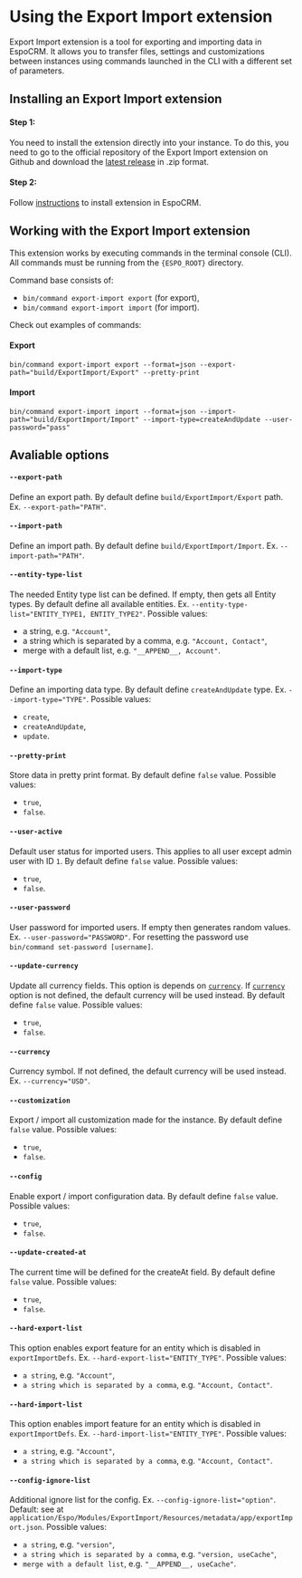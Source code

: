 # Using the Export Import extension

Export Import extension is a tool for exporting and importing data in EspoCRM. It allows you to transfer files, settings and customizations between instances using commands launched in the CLI with a different set of parameters.

## Installing an Export Import extension

#### Step 1:

You need to install the extension directly into your instance. To do this, you need to go to the official repository of the Export Import extension on Github and download the [latest release](https://github.com/espocrm/ext-export-import/releases) in .zip format.

#### Step 2:

Follow [instructions](https://docs.espocrm.com/administration/extensions/#installing) to install extension in EspoCRM.

## Working with the Export Import extension

This extension works by executing commands in the terminal console (CLI). All commands must be running from the `{ESPO_ROOT}` directory.

Command base consists of:
* `bin/command export-import export` (for export),
* `bin/command export-import import` (for import).

Check out examples of commands:

#### Export

```
bin/command export-import export --format=json --export-path="build/ExportImport/Export" --pretty-print
```

#### Import

```
bin/command export-import import --format=json --import-path="build/ExportImport/Import" --import-type=createAndUpdate --user-password="pass"
```

## Avaliable options

#### `--export-path`

Define an export path. By default define `build/ExportImport/Export` path. Ex. `--export-path="PATH"`. 

#### `--import-path`

Define an import path. By default define `build/ExportImport/Import`. Ex. `--import-path="PATH"`. 

#### `--entity-type-list`

The needed Entity type list can be defined. If empty, then gets all Entity types. By default define all available entities. Ex. `--entity-type-list="ENTITY_TYPE1, ENTITY_TYPE2"`. Possible values:

* a string, e.g. `"Account"`,
* a string which is separated by a comma, e.g. `"Account, Contact"`,
* merge with a default list, e.g. `"__APPEND__, Account"`.

#### `--import-type`

Define an importing data type. By default define `createAndUpdate` type. Ex. `--import-type="TYPE"`. Possible values: 

* `create`,
* `createAndUpdate`,
* `update`.

#### `--pretty-print`

Store data in pretty print format. By default define `false` value. Possible values:

* `true`,
* `false`.

#### `--user-active`

Default user status for imported users. This applies to all user except admin user with ID `1`. By default define `false` value. Possible values:

* `true`,
* `false`.

#### `--user-password`

User password for imported users. If empty then generates random values. Ex. `--user-password="PASSWORD"`. For resetting the password use `bin/command set-password [username]`. 

#### `--update-currency`

Update all currency fields. This option is depends on [`currency`](#currency). If [`currency`](#currency) option is not defined, the default currency will be used instead. By default define `false` value. Possible values:

* `true`,
* `false`.

#### `--currency`

Currency symbol. If not defined, the default currency will be used instead. Ex. `--currency="USD"`.

#### `--customization`

Export / import all customization made for the instance. By default define `false` value. Possible values:

* `true`,
* `false`.

#### `--config`

Enable export / import configuration data. By default define `false` value. Possible values:

* `true`,
* `false`.

#### `--update-created-at`

The current time will be defined for the createAt field. By default define `false` value. Possible values:

* `true`,
* `false`.

#### `--hard-export-list`

This option enables export feature for an entity which is disabled in `exportImportDefs`. Ex. `--hard-export-list="ENTITY_TYPE"`. Possible values:

* `a string`, e.g. `"Account"`,
* `a string which is separated by a comma`, e.g. `"Account, Contact"`.

#### `--hard-import-list`

This option enables import feature for an entity which is disabled in `exportImportDefs`. Ex. `--hard-import-list="ENTITY_TYPE"`. Possible values:

* `a string`, e.g. `"Account"`,
* `a string which is separated by a comma`, e.g. `"Account, Contact"`.

#### `--config-ignore-list`

Additional ignore list for the config. Ex. `--config-ignore-list="option"`. Default: see at `application/Espo/Modules/ExportImport/Resources/metadata/app/exportImport.json`. Possible values:
* `a string`, e.g. `"version"`,
* `a string which is separated by a comma`, e.g. `"version, useCache"`,
* `merge with a default list`, e.g. `"__APPEND__, useCache"`.
